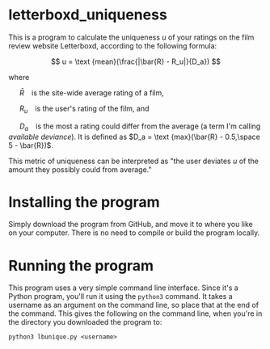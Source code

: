 # letterboxd_uniqueness
This is a program to calculate the uniqueness $u$ of your ratings on the film review website Letterboxd, according to the following formula:

$$
u = \text {mean}(\frac{|\bar{R} - R_u|}{D_a})
$$

where

&ensp; &ensp; $\bar{R}$ &ensp; is the site-wide average rating of a film, 

&ensp; &ensp; $R_u$ &ensp; is the user's rating of the film, and 

&ensp; &ensp; $D_a$ &ensp; is the most a rating could differ from the average (a term I'm calling <i>available deviance</i>). It is defined as $D_a = \text {max}(\bar{R} - 0.5,\space 5 - \bar{R})$.

This metric of uniqueness can be interpreted as "the user deviates $u$ of the amount they possibly could from average."

# Installing the program
Simply download the program from GitHub, and move it to where you like on your computer. There is no need to compile or build the program locally.

# Running the program
This program uses a very simple command line interface. Since it's a Python program, you'll run it using the `python3` command. It takes a username as an argument on the command line, so place that at the end of the command. This gives the following on the command line, when you're in the directory you downloaded the program to:
```
python3 lbunique.py <username>
```
